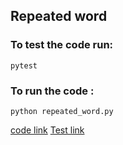 ## Repeated word
### To test the code run:
```
pytest
```
### To run the code :
```
python repeated_word.py
```
[code link](./repeated_word.py)
[Test link](./tests/test_repeated.py)